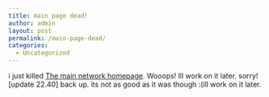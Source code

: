 ```yaml
---
title: main page dead!
author: admin
layout: post
permalink: /main-page-dead/
categories:
  - Uncategorized
---
```

i just killed [The main network homepage][1]. Wooops! Ill work on it later. sorry! [update 22.40] back up. its not as good as it was though :(ill work on it later.

 [1]: http://www.lotas-smartman.net